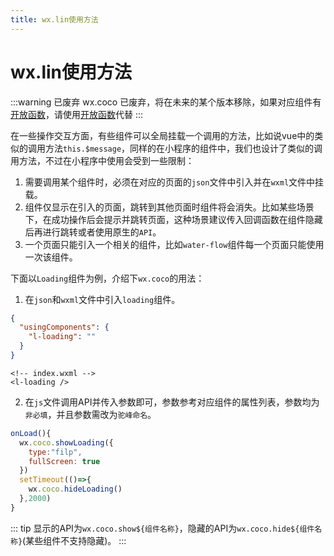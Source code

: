 ```yaml
---
title: wx.lin使用方法
---
```


# <H2Icon /> wx.lin使用方法

:::warning 已废弃
wx.coco 已废弃，将在未来的某个版本移除，如果对应组件有[开放函数](./open-function)，请使用[开放函数](./open-function)代替
:::

在一些操作交互方面，有些组件可以全局挂载一个调用的方法，比如说vue中的类似的调用方法`this.$message`，同样的在小程序的组件中，我们也设计了类似的调用方法，不过在小程序中使用会受到一些限制：

1. 需要调用某个组件时，必须在对应的页面的`json`文件中引入并在`wxml`文件中挂载。
2. 组件仅显示在引入的页面，跳转到其他页面时组件将会消失。比如某些场景下，在成功操作后会提示并跳转页面，这种场景建议传入回调函数在组件隐藏后再进行跳转或者使用原生的`API`。
3. 一个页面只能引入一个相关的组件，比如`water-flow`组件每一个页面只能使用一次该组件。

下面以`Loading`组件为例，介绍下`wx.coco`的用法：

1. 在`json`和`wxml`文件中引入`loading`组件。

```json
{
  "usingComponents": {
    "l-loading": ""
  }
}
```

```wxml
<!-- index.wxml -->
<l-loading />
```

2. 在`js`文件调用API并传入参数即可，参数参考对应组件的属性列表，参数均为`非必填`，并且参数需改为`驼峰命名`。

```js
onLoad(){
  wx.coco.showLoading({
    type:"filp",
    fullScreen: true
  })
  setTimeout(()=>{
    wx.coco.hideLoading()
  },2000)
}
```

::: tip
显示的API为`wx.coco.show${组件名称}`，隐藏的API为`wx.coco.hide${组件名称}`(某些组件不支持隐藏)。
:::

<RightMenu />
